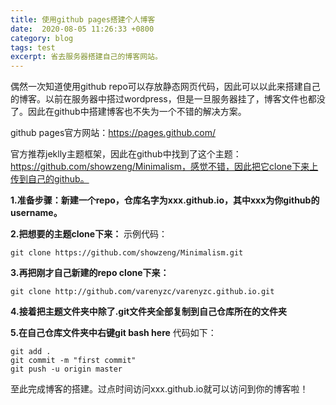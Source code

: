 ```yaml
---
title: 使用github pages搭建个人博客
date:  2020-08-05 11:26:33 +0800
category: blog
tags: test
excerpt: 省去服务器搭建自己的博客网站。
---
```


偶然一次知道使用github repo可以存放静态网页代码，因此可以以此来搭建自己的博客。以前在服务器中搭过wordpress，但是一旦服务器挂了，博客文件也都没了。因此在github中搭建博客也不失为一个不错的解决方案。

github pages官方网站：https://pages.github.com/

官方推荐jeklly主题框架，因此在github中找到了这个主题：https://github.com/showzeng/Minimalism，感觉不错，因此把它clone下来上传到自己的github。

**1.准备步骤：新建一个repo，仓库名字为xxx.github.io，其中xxx为你github的username。**

**2.把想要的主题clone下来：**
示例代码：
```
git clone https://github.com/showzeng/Minimalism.git
```


**3.再把刚才自己新建的repo clone下来：**
```
git clone http://github.com/varenyzc/varenyzc.github.io.git
```

**4.接着把主题文件夹中除了.git文件夹全部复制到自己仓库所在的文件夹**

**5.在自己仓库文件夹中右键git bash here**
代码如下：
```
git add .
git commit -m "first commit"
git push -u origin master
```

至此完成博客的搭建。过点时间访问xxx.github.io就可以访问到你的博客啦！
